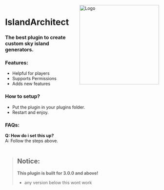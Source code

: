 <img align="right" widht="auto" height="260" src="https://github.com/callumrawlinson/IslandArchitect/blob/stable/images/island.png.png?raw=true" alt="Logo">

# IslandArchitect

### The best plugin to create custom sky island generators.

### Features:

 - Helpful for players
 - Supports Permissions
 - Adds new features

### How to setup?

 - Put the plugin in your plugins folder.
 - Restart and enjoy.
 
 ### FAQs:

**Q: How do i set this up?**<br />
A: Follow the steps above.<br /><br /> 

>## Notice: <br />
>**This plugin is built for 3.0.0 and above!**
>- any version below this wont work <br />
